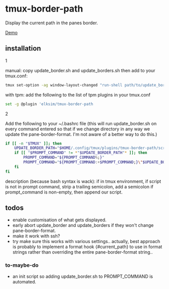 # tmux-border-path

Display the current path in the panes border.

[Demo](https://github.com/user-attachments/assets/4a098e10-8f7b-47ae-aeef-325b77cee7d7)

## installation

1

manual: copy update_border.sh and update_borders.sh then add to your tmux.conf:

```bash
tmux set-option -ag window-layout-changed "run-shell path/to/update_borders.sh"
```

with tpm: add the following to the list of tpm plugins in your tmux.conf  

```bash
set -g @plugin 'elksim/tmux-border-path
```

2

Add the following to your ~/.bashrc file (this will run update_border.sh on every command entered so that if we change directory in any way we update the pane-border-format. I'm not aware of a better way to do this.)

```bash
if [[ -n "$TMUX" ]]; then
    UPDATE_BORDER_PATH="$HOME/.config/tmux/plugins/tmux-border-path/scripts/update_border.sh"
    if [[ "$PROMPT_COMMAND" != *"$UPDATE_BORDER_PATH"* ]]; then
        PROMPT_COMMAND="${PROMPT_COMMAND%;}"
        PROMPT_COMMAND="${PROMPT_COMMAND:+$PROMPT_COMMAND;}\"$UPDATE_BORDER_PATH\""
    fi
fi
```

description (because bash syntax is wack): if in tmux environment, if script is not in prompt command, strip a trailing semicolon, add a semicolon if prompt_command is non-empty, then append our script.

## todos

- enable customisation of what gets displayed.
- early abort update_border and update_borders if they won't change pane-border-format.
- make it work with ssh?
- try make sure this works with various settings.. actually, best approach is probably to implement a format hook {#current_path} to use in format strings rather than overriding the entire pane-border-format string..

### to-maybe-do

- an init script so adding update_border.sh to PROMPT_COMMAND is automated.

